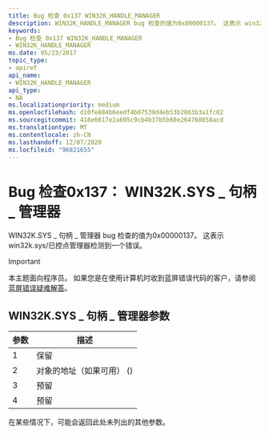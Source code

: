 ```yaml
---
title: Bug 检查 0x137 WIN32K_HANDLE_MANAGER
description: WIN32K_HANDLE_MANAGER bug 检查的值为0x00000137。 这表示 win32k.sys/已控点管理器检测到一个错误。
keywords:
- Bug 检查 0x137 WIN32K_HANDLE_MANAGER
- WIN32K_HANDLE_MANAGER
ms.date: 05/23/2017
topic_type:
- apiref
api_name:
- WIN32K_HANDLE_MANAGER
api_type:
- NA
ms.localizationpriority: medium
ms.openlocfilehash: d10fe884b6eedf4b07539d4eb53b2863b3a1fc02
ms.sourcegitcommit: 418e6617e2a695c9cb4b37b5b60e264760858acd
ms.translationtype: MT
ms.contentlocale: zh-CN
ms.lasthandoff: 12/07/2020
ms.locfileid: "96821655"
---
```

# <a name="bug-check-0x137-win32k_handle_manager"></a>Bug 检查0x137： WIN32K.SYS \_ 句柄 \_ 管理器


WIN32K.SYS \_ 句柄 \_ 管理器 bug 检查的值为0x00000137。 这表示 win32k.sys/已控点管理器检测到一个错误。

> [!IMPORTANT]
> 本主题面向程序员。 如果您是在使用计算机时收到蓝屏错误代码的客户，请参阅[蓝屏错误疑难解答](https://www.windows.com/stopcode)。


## <a name="win32k_handle_manager-parameters"></a>WIN32K.SYS \_ 句柄 \_ 管理器参数


| 参数 | 描述                          |
|-----------|--------------------------------------|
| 1         | 保留                             |
| 2         | 对象的地址（如果可用） ()  |
| 3         | 预留                             |
| 4         | 预留                             |

 

在某些情况下，可能会返回此处未列出的其他参数。

 

 




